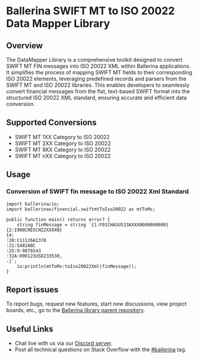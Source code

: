 # Ballerina SWIFT MT to ISO 20022 Data Mapper Library

## Overview

The DataMapper Library is a comprehensive toolkit designed to convert SWIFT MT FIN messages into ISO 20022 XML within Ballerina applications. It simplifies the process of mapping SWIFT MT fields to their corresponding ISO 20022 elements, leveraging predefined records and parsers from the SWIFT MT and ISO 20022 libraries. This enables developers to seamlessly convert financial messages from the flat, text-based SWIFT format into the structured ISO 20022 XML standard, ensuring accurate and efficient data conversion.

## Supported Conversions

- SWIFT MT 1XX Category to ISO 20022
- SWIFT MT 2XX Category to ISO 20022
- SWIFT MT 9XX Category to ISO 20022
- SWIFT MT nXX Category to ISO 20022

## Usage

### Conversion of SWIFT fin message to ISO 20022 Xml Standard

```ballerina
import ballerina/io;
import ballerinax/financial.swiftmtToIso20022 as mtToMx;

public function main() returns error? {
    string finMessage = string `{1:F01CHASUS33AXXX0000000000}
{2:I900CRESCHZZXXXXN}
{4:
:20:C11126A1378
:21:5482ABC
:25:9-9876543
:32A:090123USD233530,
-}`;
    io:println(mtToMx:toIso20022Xml(finMessage));
}
```

## Report issues

To report bugs, request new features, start new discussions, view project boards, etc., go to
the [Ballerina library parent repository](https://github.com/ballerina-platform/ballerina-library).

## Useful Links

- Chat live with us via our [Discord server](https://discord.gg/ballerinalang).
- Post all technical questions on Stack Overflow with the [#ballerina](https://stackoverflow.com/questions/tagged/ballerina) tag.
